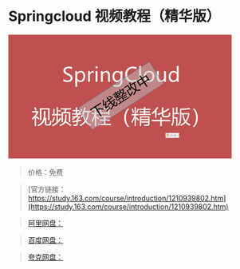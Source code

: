 # Springcloud 视频教程（精华版）

![img](../../../assets/study163/free/065534940dd04c1983e6e5027416af5e.bmp)

> 价格：免费

> [官方链接：https://study.163.com/course/introduction/1210939802.htm](https://study.163.com/course/introduction/1210939802.htm)

> [阿里网盘：]()

> [百度网盘：]()

> [夸克网盘：]()
